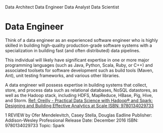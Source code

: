 

Data Architect
Data Engineer
Data Analyst
Data Scientist


# Data Engineer
Think of a data engineer as an experienced software engineer who is highly skilled in building high-quality production-grade software systems with a specialization in building fast (and often distributed) data pipelines.

This individual will likely have significant expertise in one or more major programming languages (such as Java, Python, Scala, Ruby, or C++) and associated toolsets for software development such as build tools (Maven, Ant), unit testing frameworks, and various other libraries.

A data engineer will possess expertise in building systems that collect, store, and process data such as relational databases, NoSQL datastores, as well as the Hadoop stack, including HDFS, MapReduce, HBase, Pig, Hive, and Storm. [Ref: Oreilly - Practical Data Science with Hadoop® and Spark: Designing and Building Effective Analytics at Scale ISBN: 9780134029733](https://learning.oreilly.com/library/view/practical-data-science/9780134029733/)

 1 REVIEW
by Ofer Mendelevitch, Casey Stella, Douglas Eadline
Publisher: Addison-Wesley Professional
Release Date: December 2016
ISBN: 9780134029733
Topic: Spark
